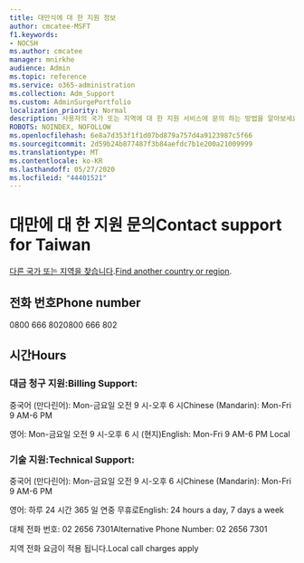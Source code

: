 ```yaml
---
title: 대만식에 대 한 지원 정보
author: cmcatee-MSFT
f1.keywords:
- NOCSH
ms.author: cmcatee
manager: mnirkhe
audience: Admin
ms.topic: reference
ms.service: o365-administration
ms.collection: Adm_Support
ms.custom: AdminSurgePortfolio
localization_priority: Normal
description: 사용자의 국가 또는 지역에 대 한 지원 서비스에 문의 하는 방법을 알아보세요.
ROBOTS: NOINDEX, NOFOLLOW
ms.openlocfilehash: 6e8a7d353f1f1d07bd879a757d4a9123987c5f66
ms.sourcegitcommit: 2d59b24b877487f3b84aefdc7b1e200a21009999
ms.translationtype: MT
ms.contentlocale: ko-KR
ms.lasthandoff: 05/27/2020
ms.locfileid: "44401521"
---
```

# <a name="contact-support-for-taiwan"></a><span data-ttu-id="b9519-103">대만에 대 한 지원 문의</span><span class="sxs-lookup"><span data-stu-id="b9519-103">Contact support for Taiwan</span></span>

<span data-ttu-id="b9519-104">[다른 국가 또는 지역을 찾습니다](../contact-support-for-business-products.md).</span><span class="sxs-lookup"><span data-stu-id="b9519-104">[Find another country or region](../contact-support-for-business-products.md).</span></span>

## <a name="phone-number"></a><span data-ttu-id="b9519-105">전화 번호</span><span class="sxs-lookup"><span data-stu-id="b9519-105">Phone number</span></span>
<span data-ttu-id="b9519-106">0800 666 802</span><span class="sxs-lookup"><span data-stu-id="b9519-106">0800 666 802</span></span>

## <a name="hours"></a><span data-ttu-id="b9519-107">시간</span><span class="sxs-lookup"><span data-stu-id="b9519-107">Hours</span></span>
### <a name="billing-support"></a><span data-ttu-id="b9519-108">대금 청구 지원:</span><span class="sxs-lookup"><span data-stu-id="b9519-108">Billing Support:</span></span>

<span data-ttu-id="b9519-109">중국어 (만다린어): Mon-금요일 오전 9 시-오후 6 시</span><span class="sxs-lookup"><span data-stu-id="b9519-109">Chinese (Mandarin): Mon-Fri 9 AM-6 PM</span></span>

<span data-ttu-id="b9519-110">영어: Mon-금요일 오전 9 시-오후 6 시 (현지)</span><span class="sxs-lookup"><span data-stu-id="b9519-110">English: Mon-Fri 9 AM-6 PM Local</span></span>

### <a name="technical-support"></a><span data-ttu-id="b9519-111">기술 지원:</span><span class="sxs-lookup"><span data-stu-id="b9519-111">Technical Support:</span></span>

<span data-ttu-id="b9519-112">중국어 (만다린어): Mon-금요일 오전 9 시-오후 6 시</span><span class="sxs-lookup"><span data-stu-id="b9519-112">Chinese (Mandarin): Mon-Fri 9 AM-6 PM</span></span>

<span data-ttu-id="b9519-113">영어: 하루 24 시간 365 일 연중 무휴로</span><span class="sxs-lookup"><span data-stu-id="b9519-113">English: 24 hours a day, 7 days a week</span></span>

<span data-ttu-id="b9519-114">대체 전화 번호: 02 2656 7301</span><span class="sxs-lookup"><span data-stu-id="b9519-114">Alternative Phone Number: 02 2656 7301</span></span>

<span data-ttu-id="b9519-115">지역 전화 요금이 적용 됩니다.</span><span class="sxs-lookup"><span data-stu-id="b9519-115">Local call charges apply</span></span>
